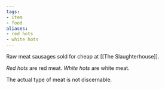 ```yaml
---
tags:
- item
- food
aliases:
- red hots
- white hots
---
```


Raw meat sausages sold for cheap at [[The Slaughterhouse]].

*Red hots* are red meat.
*White hots* are white meat.

The actual type of meat is not discernable.